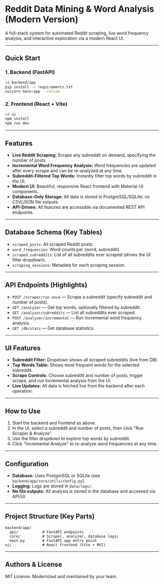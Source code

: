# Reddit Data Mining & Word Analysis (Modern Version)

A full-stack system for automated Reddit scraping, live word frequency analysis, and interactive exploration via a modern React UI.

---

## Quick Start

### 1. Backend (FastAPI)
```bash
cd backend/app
pip install -r requirements.txt
uvicorn main:app --reload
```

### 2. Frontend (React + Vite)
```bash
cd ui
npm install
npm run dev
```

---

## Features
- **Live Reddit Scraping:** Scrape any subreddit on demand, specifying the number of posts.
- **Incremental Word Frequency Analysis:** Word frequencies are updated after every scrape and can be re-analyzed at any time.
- **Subreddit-Filtered Top Words:** Instantly filter top words by subreddit in the UI.
- **Modern UI:** Beautiful, responsive React frontend with Material-UI components.
- **Database-Only Storage:** All data is stored in PostgreSQL/SQLite; no CSV/JSON file outputs.
- **API-Driven:** All features are accessible via documented REST API endpoints.

---

## Database Schema (Key Tables)
- `scraped_posts`: All scraped Reddit posts.
- `word_frequencies`: Word counts per (word, subreddit).
- `scraped_subreddits`: List of all subreddits ever scraped (drives the UI filter dropdown).
- `scraping_sessions`: Metadata for each scraping session.

---

## API Endpoints (Highlights)
- `POST /scraper/run-once` — Scrape a subreddit (specify subreddit and number of posts).
- `GET /analyzer` — Get top words, optionally filtered by subreddit.
- `GET /analyzer/subreddits` — List all subreddits ever scraped.
- `POST /analyzer/incremental` — Run incremental word frequency analysis.
- `GET /db/stats` — Get database statistics.

---

## UI Features
- **Subreddit Filter:** Dropdown shows all scraped subreddits (live from DB).
- **Top Words Table:** Shows most frequent words for the selected subreddit.
- **Scrape Controls:** Choose subreddit and number of posts, trigger scrape, and run incremental analysis from the UI.
- **Live Updates:** All data is fetched live from the backend after each operation.

---

## How to Use
1. Start the backend and frontend as above.
2. In the UI, select a subreddit and number of posts, then click "Run Scraper & Analyze".
3. Use the filter dropdown to explore top words by subreddit.
4. Click "Incremental Analyze" to re-analyze word frequencies at any time.

---

## Configuration
- **Database:** Uses PostgreSQL or SQLite (see `backend/app/core/utils/config.py`).
- **Logging:** Logs are stored in `data/logs/`.
- **No file outputs:** All analysis is stored in the database and accessed via API/UI.

---

## Project Structure (Key Parts)
```
backend/app/
  api/           # FastAPI endpoints
  core/          # Scraper, analyzer, database logic
  main.py        # FastAPI app entry point
ui/              # React frontend (Vite + MUI)
```

---

## Authors & License
MIT License. Modernized and maintained by your team. 